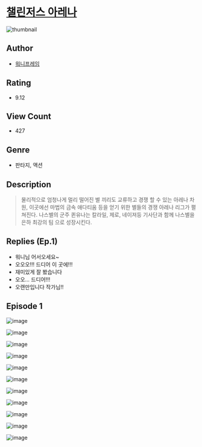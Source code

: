 # [챌린저스 아레나](https://comic.naver.com/challenge/list?titleId=810793)
![thumbnail](https://image-comic.pstatic.net/user_contents_data/challenge_comic/2023/05/24/367023/upload_3558468474674492980_480x623.jpeg)

## Author
- [워니프레임](https://comic.naver.com/artistTitle?id=367023)

## Rating
- 9.12

## View Count
- 427

## Genre
- 판타지, 액션

## Description
> 물리적으로 엄청나게 멀리 떨어진 별 끼리도 교류하고 경쟁 할 수 있는 아레나 차원, 이곳에선 마법의 금속 애다티움 등을 얻기 위한 별들의 경쟁 아레나 리그가 펼쳐진다. 나스별의 군주 퀸유나는 칼라일, 제로, 네이져등 기사단과 함께 나스별을 은하 최강의 팀 으로 성장시킨다.

## Replies (Ep.1)
- 워니님 어서오세요~
- 오오오!!! 드디어 이 곳에!!!
- 재미있게 잘 봤습니다
- 오오... 드디어!!!
- 오랜만입니다 작가님!!

## Episode 1
![image](https://image-comic.pstatic.net/user_contents_data/challenge_comic/2023/05/24/367023/upload_7293635900081321314.jpeg)

![image](https://image-comic.pstatic.net/user_contents_data/challenge_comic/2023/05/24/367023/upload_3631371558123089974.jpeg)

![image](https://image-comic.pstatic.net/user_contents_data/challenge_comic/2023/05/24/367023/upload_3690481328982471475.jpeg)

![image](https://image-comic.pstatic.net/user_contents_data/challenge_comic/2023/05/24/367023/upload_3762864568195561318.jpeg)

![image](https://image-comic.pstatic.net/user_contents_data/challenge_comic/2023/05/24/367023/upload_7148392815808361317.jpeg)

![image](https://image-comic.pstatic.net/user_contents_data/challenge_comic/2023/05/24/367023/upload_3905241419046150457.jpeg)

![image](https://image-comic.pstatic.net/user_contents_data/challenge_comic/2023/05/24/367023/upload_4123384349832983608.jpeg)

![image](https://image-comic.pstatic.net/user_contents_data/challenge_comic/2023/05/24/367023/upload_7004562194196358244.jpeg)

![image](https://image-comic.pstatic.net/user_contents_data/challenge_comic/2023/05/24/367023/upload_3906647501127759715.jpeg)

![image](https://image-comic.pstatic.net/user_contents_data/challenge_comic/2023/05/24/367023/upload_3690760798108541794.jpeg)

![image](https://image-comic.pstatic.net/user_contents_data/challenge_comic/2023/05/24/367023/upload_7364855679160627766.jpeg)
